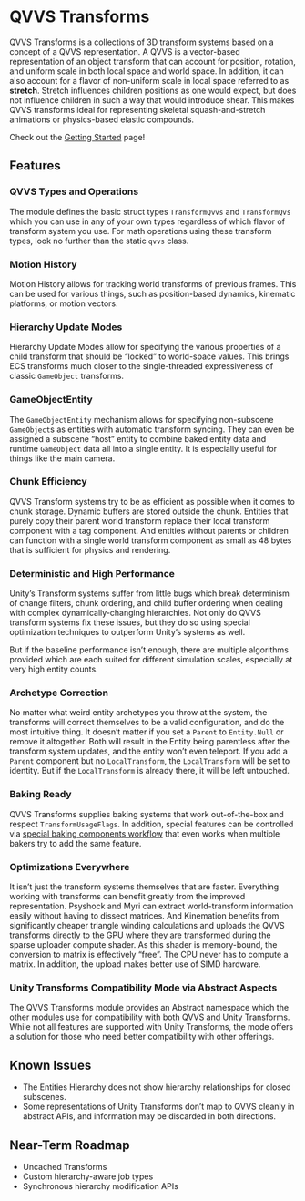 # QVVS Transforms

QVVS Transforms is a collections of 3D transform systems based on a concept of a
QVVS representation. A QVVS is a vector-based representation of an object
transform that can account for position, rotation, and uniform scale in both
local space and world space. In addition, it can also account for a flavor of
non-uniform scale in local space referred to as **stretch**. Stretch influences
children positions as one would expect, but does not influence children in such
a way that would introduce shear. This makes QVVS transforms ideal for
representing skeletal squash-and-stretch animations or physics-based elastic
compounds.

Check out the [Getting Started](Getting%20Started.md) page!

## Features

### QVVS Types and Operations

The module defines the basic struct types `TransformQvvs` and `TransformQvs`
which you can use in any of your own types regardless of which flavor of
transform system you use. For math operations using these transform types, look
no further than the static `qvvs` class.

### Motion History

Motion History allows for tracking world transforms of previous frames. This can
be used for various things, such as position-based dynamics, kinematic
platforms, or motion vectors.

### Hierarchy Update Modes

Hierarchy Update Modes allow for specifying the various properties of a child
transform that should be “locked” to world-space values. This brings ECS
transforms much closer to the single-threaded expressiveness of classic
`GameObject` transforms.

### GameObjectEntity

The `GameObjectEntity` mechanism allows for specifying non-subscene
`GameObject`s as entities with automatic transform syncing. They can even be
assigned a subscene “host” entity to combine baked entity data and runtime
`GameObject` data all into a single entity. It is especially useful for things
like the main camera.

### Chunk Efficiency

QVVS Transform systems try to be as efficient as possible when it comes to chunk
storage. Dynamic buffers are stored outside the chunk. Entities that purely copy
their parent world transform replace their local transform component with a tag
component. And entities without parents or children can function with a single
world transform component as small as 48 bytes that is sufficient for physics
and rendering.

### Deterministic and High Performance

Unity’s Transform systems suffer from little bugs which break determinism of
change filters, chunk ordering, and child buffer ordering when dealing with
complex dynamically-changing hierarchies. Not only do QVVS transform systems fix
these issues, but they do so using special optimization techniques to outperform
Unity’s systems as well.

But if the baseline performance isn’t enough, there are multiple algorithms
provided which are each suited for different simulation scales, especially at
very high entity counts.

### Archetype Correction

No matter what weird entity archetypes you throw at the system, the transforms
will correct themselves to be a valid configuration, and do the most intuitive
thing. It doesn’t matter if you set a `Parent` to `Entity.Null` or remove it
altogether. Both will result in the Entity being parentless after the transform
system updates, and the entity won’t even teleport. If you add a `Parent`
component but no `LocalTransform`, the `LocalTransform` will be set to identity.
But if the `LocalTransform` is already there, it will be left untouched.

### Baking Ready

QVVS Transforms supplies baking systems that work out-of-the-box and respect
`TransformUsageFlags`. In addition, special features can be controlled via
[special baking components workflow](QVVS%20Transforms%20Baking.md) that even
works when multiple bakers try to add the same feature.

### Optimizations Everywhere

It isn’t just the transform systems themselves that are faster. Everything
working with transforms can benefit greatly from the improved representation.
Psyshock and Myri can extract world-transform information easily without having
to dissect matrices. And Kinemation benefits from significantly cheaper triangle
winding calculations and uploads the QVVS transforms directly to the GPU where
they are transformed during the sparse uploader compute shader. As this shader
is memory-bound, the conversion to matrix is effectively “free”. The CPU never
has to compute a matrix. In addition, the upload makes better use of SIMD
hardware.

### Unity Transforms Compatibility Mode via Abstract Aspects

The QVVS Transforms module provides an Abstract namespace which the other
modules use for compatibility with both QVVS and Unity Transforms. While not all
features are supported with Unity Transforms, the mode offers a solution for
those who need better compatibility with other offerings.

## Known Issues

-   The Entities Hierarchy does not show hierarchy relationships for closed
    subscenes.
-   Some representations of Unity Transforms don’t map to QVVS cleanly in
    abstract APIs, and information may be discarded in both directions.

## Near-Term Roadmap

-   Uncached Transforms
-   Custom hierarchy-aware job types
-   Synchronous hierarchy modification APIs
